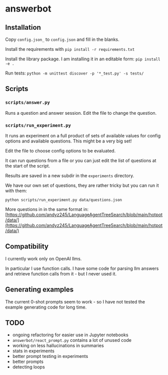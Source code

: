 # answerbot

## Installation

Copy `config.json_` to `config.json` and fill in the blanks.

Install the requirements with `pip install -r requirements.txt`

Install the library package. I am installing it in an editable form: `pip install -e .`

Run tests:
`python -m unittest discover -p '*_test.py' -s tests/`


## Scripts

### `scripts/answer.py`
Runs a question and answer session.
Edit the file to change the question.

### `scripts/run_experiment.py`
It runs an experiment on a full product of sets of available values for config options and available questions.
This might be a very big set!

Edit the file to choose config options to be evaluated.

It can run questions from a file or you can just edit the list of questions at the start of the script.

Results are saved in a new subdir in the `experiments` directory.

We have our own set of questions, they are rather tricky but you can run it with them:

`python scripts/run_experiment.py data/questions.json`

More questions in in the same format in:
[https://github.com/andyz245/LanguageAgentTreeSearch/blob/main/hotpot/data/](https://github.com/andyz245/LanguageAgentTreeSearch/blob/main/hotpot/data/)

## Compatibility
I currently work only on OpenAI llms.

In particular I use function calls. I have some code for parsing llm answers and retrieve function calls from it - but I never used it.

## Generating examples
The current 0-shot prompts seem to work - so I have not tested the example generating code for long time.

## TODO
* ongoing refactoring for easier use in Jupyter notebooks
* `answerbot/react_prompt.py` contains a lot of unused code
* working on less hallucinations in summaries
* stats in experiments
* better prompt testing in experiments
* better prompts
* detecting loops
